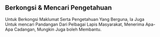 ## Berkongsi & Mencari Pengetahuan
Untuk Berkongsi Maklumat Serta Pengetahuan Yang Berguna, Ia Juga Untuk mencari Pandangan Dari Pelbagai Lapis Masyarakat, Menerima Apa-Apa Cadangan, Mungkin Juga boleh Membantu.
